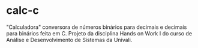 # calc-c
"Calculadora" conversora de números binários para decimais e decimais para binários feita em C.
Projeto da disciplina Hands on Work I do curso de Análise e Desenvolvimento de Sistemas da Univali.
